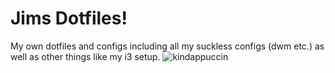 # Jims Dotfiles!
My own dotfiles and configs including all my suckless configs (dwm etc.) as well as other things like my i3 setup.
![kindappuccin](https://user-images.githubusercontent.com/79943327/154713265-a2034c66-6020-4445-8c1c-a2ea9b6843ba.png)
